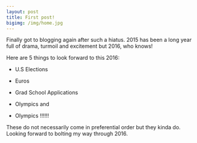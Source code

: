 ```yaml
---
layout: post
title: First post!
bigimg: /img/home.jpg
---
```


Finally got to blogging again after such a hiatus.
2015 has been a long year full of drama, turmoil and excitement but 2016, who knows!

Here are 5 things to look forward to this 2016: 

- U.S Elections

- Euros

- Grad School Applications

- Olympics and

- Olympics !!!!!!

These do not necessarily come in preferential order but they kinda do. Looking forward to bolting my way through 2016.